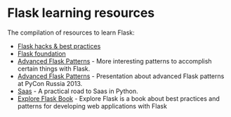 # Flask learning resources
The compilation of resources to learn Flask:
* [Flask hacks & best practices](http://slides.skien.cc/flask-hacks-and-best-practices)
* [Flask foundation](https://jackstouffer.com/flask-foundation)
* [Advanced Flask Patterns](https://speakerdeck.com/mitsuhiko/advanced-flask-patterns) - More interesting patterns to accomplish certain things with Flask.
* [Advanced Flask Patterns](https://speakerdeck.com/mitsuhiko/advanced-flask-patterns-1) - Presentation about advanced Flask patterns at PyCon Russia 2013.
* [Saas](https://speakerdeck.com/mitsuhiko/a-practical-road-to-saas-in-python) - A practical road to Saas in Python.
* [Explore Flask Book](http://exploreflask.com/en/latest/index.html) - Explore Flask is a book about best practices and patterns for developing web applications with Flask
